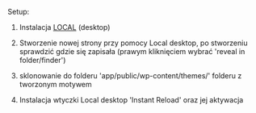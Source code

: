 
Setup:

1) Instalacja [LOCAL](https://localwp.com/) (desktop)

2) Stworzenie nowej strony przy pomocy Local desktop, po stworzeniu sprawdzić gdzie się zapisała (prawym kliknięciem wybrać 'reveal in folder/finder')

3) sklonowanie do folderu 'app/public/wp-content/themes/' folderu z tworzonym motywem

4) Instalacja wtyczki Local desktop 'Instant Reload' oraz jej aktywacja

